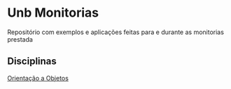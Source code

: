 # Unb Monitorias
Repositório com exemplos e aplicações feitas para e durante as monitorias prestada
## Disciplinas
[Orientação a Objetos](./poo)

